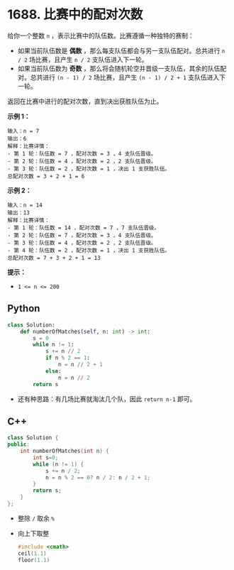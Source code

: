 # 1688. 比赛中的配对次数

给你一个整数 `n` ，表示比赛中的队伍数。比赛遵循一种独特的赛制：

- 如果当前队伍数是 **偶数** ，那么每支队伍都会与另一支队伍配对。总共进行 `n / 2` 场比赛，且产生 `n / 2` 支队伍进入下一轮。
- 如果当前队伍数为 **奇数** ，那么将会随机轮空并晋级一支队伍，其余的队伍配对。总共进行 `(n - 1) / 2` 场比赛，且产生 `(n - 1) / 2 + 1` 支队伍进入下一轮。

返回在比赛中进行的配对次数，直到决出获胜队伍为止。

**示例 1：**

```
输入：n = 7
输出：6
解释：比赛详情：
- 第 1 轮：队伍数 = 7 ，配对次数 = 3 ，4 支队伍晋级。
- 第 2 轮：队伍数 = 4 ，配对次数 = 2 ，2 支队伍晋级。
- 第 3 轮：队伍数 = 2 ，配对次数 = 1 ，决出 1 支获胜队伍。
总配对次数 = 3 + 2 + 1 = 6
```

**示例 2：**

```
输入：n = 14
输出：13
解释：比赛详情：
- 第 1 轮：队伍数 = 14 ，配对次数 = 7 ，7 支队伍晋级。
- 第 2 轮：队伍数 = 7 ，配对次数 = 3 ，4 支队伍晋级。 
- 第 3 轮：队伍数 = 4 ，配对次数 = 2 ，2 支队伍晋级。
- 第 4 轮：队伍数 = 2 ，配对次数 = 1 ，决出 1 支获胜队伍。
总配对次数 = 7 + 3 + 2 + 1 = 13
```

**提示：**

- `1 <= n <= 200`



## Python

```python
class Solution:
    def numberOfMatches(self, n: int) -> int:
        s = 0
        while n != 1:
            s += n // 2
            if n % 2 == 1:
                n = n // 2 + 1
            else:
                n = n // 2
        return s
```

- 还有种思路：有几场比赛就淘汰几个队，因此 `return n-1` 即可。

## C++

```cpp
class Solution {
public:
    int numberOfMatches(int n) {
        int s=0;
        while (n != 1) {
            s += n / 2;
            n = n % 2 == 0? n / 2: n / 2 + 1;
        }
        return s;
    }
};
```

- 整除 `/` 取余 `%`

- 向上下取整

  ```cpp
  #include <cmath>
  ceil(1.1)
  floor(1.1)
  ```

  